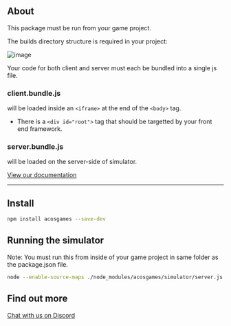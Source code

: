 
## About

This package must be run from your game project.   

The builds directory structure is required in your project:

![image](https://user-images.githubusercontent.com/1610876/148656053-72246d14-9b51-4ebf-acb9-ab560b3fa64c.png)

Your code for both client and server must each be bundled into a single js file.

### **client.bundle.js** 

will be loaded inside an `<iframe>` at the end of the `<body>` tag.  
- There is a `<div id="root">` tag that should be targetted by your front end framework.

### **server.bundle.js**

will be loaded on the server-side of simulator.  



[View our documentation](https://docs.acos.games)

--- 

## Install 

```bash
npm install acosgames --save-dev
```


## Running the simulator

Note: You must run this from inside of your game project in same folder as the package.json file.

```bash
node --enable-source-maps ./node_modules/acosgames/simulator/server.js
```


## Find out more 

[Chat with us on Discord](https://discord.gg/ydHkCcNgHD)


